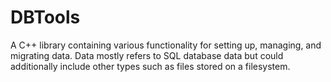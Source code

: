 # DBTools

A C++ library containing various functionality for setting up, managing, and
migrating data. Data mostly refers to SQL database data but could additionally
include other types such as files stored on a filesystem.
